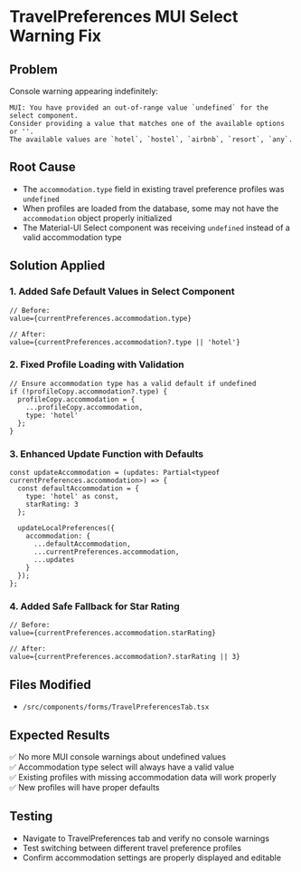 # TravelPreferences MUI Select Warning Fix

## Problem
Console warning appearing indefinitely:
```
MUI: You have provided an out-of-range value `undefined` for the select component.
Consider providing a value that matches one of the available options or ''.
The available values are `hotel`, `hostel`, `airbnb`, `resort`, `any`.
```

## Root Cause
- The `accommodation.type` field in existing travel preference profiles was `undefined`
- When profiles are loaded from the database, some may not have the `accommodation` object properly initialized
- The Material-UI Select component was receiving `undefined` instead of a valid accommodation type

## Solution Applied

### 1. Added Safe Default Values in Select Component
```tsx
// Before:
value={currentPreferences.accommodation.type}

// After:
value={currentPreferences.accommodation?.type || 'hotel'}
```

### 2. Fixed Profile Loading with Validation
```tsx
// Ensure accommodation type has a valid default if undefined
if (!profileCopy.accommodation?.type) {
  profileCopy.accommodation = {
    ...profileCopy.accommodation,
    type: 'hotel'
  };
}
```

### 3. Enhanced Update Function with Defaults
```tsx
const updateAccommodation = (updates: Partial<typeof currentPreferences.accommodation>) => {
  const defaultAccommodation = {
    type: 'hotel' as const,
    starRating: 3
  };
  
  updateLocalPreferences({
    accommodation: {
      ...defaultAccommodation,
      ...currentPreferences.accommodation,
      ...updates
    }
  });
};
```

### 4. Added Safe Fallback for Star Rating
```tsx
// Before:
value={currentPreferences.accommodation.starRating}

// After:
value={currentPreferences.accommodation?.starRating || 3}
```

## Files Modified
- `/src/components/forms/TravelPreferencesTab.tsx`

## Expected Results
✅ No more MUI console warnings about undefined values  
✅ Accommodation type select will always have a valid value  
✅ Existing profiles with missing accommodation data will work properly  
✅ New profiles will have proper defaults  

## Testing
- Navigate to TravelPreferences tab and verify no console warnings
- Test switching between different travel preference profiles
- Confirm accommodation settings are properly displayed and editable
